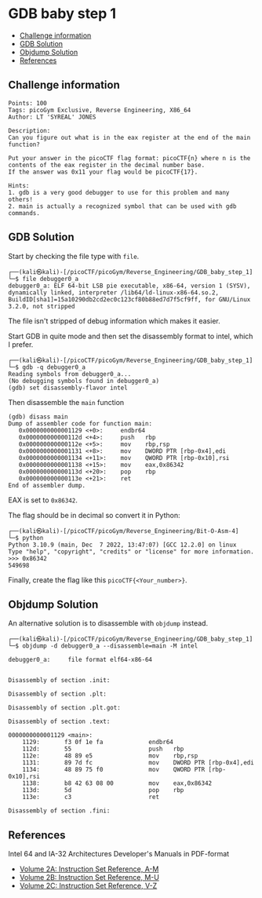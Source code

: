 # GDB baby step 1

- [Challenge information](GDB_baby_step_1.md#challenge-information)
- [GDB Solution](GDB_baby_step_1.md#gdb-solution)
- [Objdump Solution](GDB_baby_step_1.md#objdump-solution)
- [References](GDB_baby_step_1.md#references)

## Challenge information
```
Points: 100
Tags: picoGym Exclusive, Reverse Engineering, X86_64
Author: LT 'SYREAL' JONES

Description:
Can you figure out what is in the eax register at the end of the main function?

Put your answer in the picoCTF flag format: picoCTF{n} where n is the contents of the eax register in the decimal number base.  
If the answer was 0x11 your flag would be picoCTF{17}.

Hints:
1. gdb is a very good debugger to use for this problem and many others!
2. main is actually a recognized symbol that can be used with gdb commands.
```

## GDB Solution

Start by checking the file type with `file`.
```
┌──(kali㉿kali)-[/picoCTF/picoGym/Reverse_Engineering/GDB_baby_step_1]
└─$ file debugger0_a 
debugger0_a: ELF 64-bit LSB pie executable, x86-64, version 1 (SYSV), dynamically linked, interpreter /lib64/ld-linux-x86-64.so.2, BuildID[sha1]=15a10290db2cd2ec0c123cf80b88ed7d7f5cf9ff, for GNU/Linux 3.2.0, not stripped
```

The file isn't stripped of debug information which makes it easier.

Start GDB in quite mode and then set the disassembly format to intel, which I prefer.
```
┌──(kali㉿kali)-[/picoCTF/picoGym/Reverse_Engineering/GDB_baby_step_1]
└─$ gdb -q debugger0_a 
Reading symbols from debugger0_a...
(No debugging symbols found in debugger0_a)
(gdb) set disassembly-flavor intel
```

Then disassemble the `main` function
```
(gdb) disass main
Dump of assembler code for function main:
   0x0000000000001129 <+0>:     endbr64 
   0x000000000000112d <+4>:     push   rbp
   0x000000000000112e <+5>:     mov    rbp,rsp
   0x0000000000001131 <+8>:     mov    DWORD PTR [rbp-0x4],edi
   0x0000000000001134 <+11>:    mov    QWORD PTR [rbp-0x10],rsi
   0x0000000000001138 <+15>:    mov    eax,0x86342
   0x000000000000113d <+20>:    pop    rbp
   0x000000000000113e <+21>:    ret    
End of assembler dump.
```

EAX is set to `0x86342`.

The flag should be in decimal so convert it in Python:
```
┌──(kali㉿kali)-[/picoCTF/picoGym/Reverse_Engineering/Bit-O-Asm-4]
└─$ python                                                             
Python 3.10.9 (main, Dec  7 2022, 13:47:07) [GCC 12.2.0] on linux
Type "help", "copyright", "credits" or "license" for more information.
>>> 0x86342
549698
```

Finally, create the flag like this `picoCTF{<Your_number>}`.

## Objdump Solution

An alternative solution is to disassemble with `objdump` instead.
```
┌──(kali㉿kali)-[/picoCTF/picoGym/Reverse_Engineering/GDB_baby_step_1]
└─$ objdump -d debugger0_a --disassemble=main -M intel

debugger0_a:     file format elf64-x86-64


Disassembly of section .init:

Disassembly of section .plt:

Disassembly of section .plt.got:

Disassembly of section .text:

0000000000001129 <main>:
    1129:       f3 0f 1e fa             endbr64
    112d:       55                      push   rbp
    112e:       48 89 e5                mov    rbp,rsp
    1131:       89 7d fc                mov    DWORD PTR [rbp-0x4],edi
    1134:       48 89 75 f0             mov    QWORD PTR [rbp-0x10],rsi
    1138:       b8 42 63 08 00          mov    eax,0x86342
    113d:       5d                      pop    rbp
    113e:       c3                      ret

Disassembly of section .fini:

```

## References

Intel 64 and IA-32 Architectures Developer's Manuals in PDF-format  
- [Volume 2A: Instruction Set Reference, A-M](https://www.intel.com/content/dam/www/public/us/en/documents/manuals/64-ia-32-architectures-software-developer-vol-2a-manual.pdf)
- [Volume 2B: Instruction Set Reference, M-U](https://www.intel.com/content/dam/www/public/us/en/documents/manuals/64-ia-32-architectures-software-developer-vol-2b-manual.pdf)
- [Volume 2C: Instruction Set Reference, V-Z](https://www.intel.com/content/dam/www/public/us/en/documents/manuals/64-ia-32-architectures-software-developer-vol-2c-manual.pdf)
